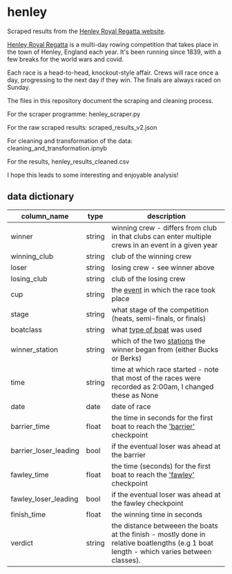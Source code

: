 # henley
Scraped results from the [Henley Royal Regatta website](https://www.hrr.co.uk/results/?result-page=1).

[Henley Royal Regatta](https://www.hrr.co.uk/) is a multi-day rowing competition that takes place in the town of Henley, England each year. It's been running since 1839, with a few breaks for the world wars and covid.

Each race is a head-to-head, knockout-style affair. Crews will race once a day, progressing to the next day if they win. The finals are always raced on Sunday.

The files in this repository document the scraping and cleaning process.

For the scraper programme: henley_scraper.py

For the raw scraped results: scraped_results_v2.json

For cleaning and transformation of the data: cleaning_and_transformation.ipnyb

For the results, henley_results_cleaned.csv

I hope this leads to some interesting and enjoyable analysis!

## data dictionary

| column_name         | type    | description |
| --------            | ------- | ---------|
| winner              | string  | winning crew - differs from club in that clubs can enter multiple crews in an event in a given year|
| winning_club        | string  | club of the winning crew|
| loser               | string  | losing crew - see winner above|
| losing_club         | string  | club of the losing crew|
| cup                 | string  | the [event](https://www.hrr.co.uk/events-overview/) in which the race took place|
| stage               | string  | what stage of the competition (heats, semi-finals, or finals)|
| boatclass           | string  | what [type of boat](https://en.wikipedia.org/wiki/Rowing_(sport)#Boat_classes) was used|
| winner_station      | string  | which of the two [stations](https://en.wikipedia.org/wiki/Henley_Royal_Regatta#Racing) the winner began from (either Bucks or Berks)|
| time                | string  | time at which race started - note that most of the races were recorded as 2:00am, I changed these as None|
| date                | date    | date of race|
| barrier_time        | float   | the time in seconds for the first boat to reach the ['barrier'](https://en.wikipedia.org/wiki/Henley_Royal_Regatta#Racing) checkpoint|
|barrier_loser_leading| bool    | if the eventual loser was ahead at the barrier|
|fawley_time          | float   | the time (seconds) for the first boat to reach the ['fawley'](https://en.wikipedia.org/wiki/Henley_Royal_Regatta#Racing) checkpoint|
|fawley_loser_leading | bool    | if the eventual loser was ahead at the fawley checkpoint|
|finish_time          | float   | the winning time in seconds|
|verdict              | string  | the distance betweeen the boats at the finish - mostly done in relative boatlengths (e.g 1 boat length - which varies between classes).|
